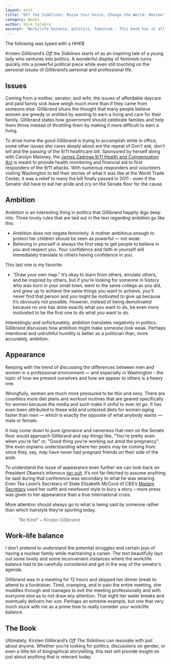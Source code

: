 ```yaml
---
layout: post
title: "Off the Sidelines: Raise Your Voice, Change the World: Review"
category: Books
author: Nick Calabro
excerpt: "Work/life balance, politics, feminism - This book has it all."
---
```


<meta name="twitter:card" content="summary" />
<meta name="twitter:site" content="@NickCalabs" />
<meta name="twitter:title" content="{{ page.title }}" />
<meta name="twitter:description" content="Nick Calabro's Blog" />

<div class="message">The following was typed with a HHKB</div>

Kirsten Gillibrand’s *Off the Sidelines* starts of as an inspiring tale of a young lady who ventures into politics. A wonderful display of feminism turns quickly into a powerful political piece while even still touching on the personal issues of Gillibrand’s personal and professional life. 

## Issues

Coming from a mother, senator, and wife, the issues of affordable daycare and paid family sick leave weigh much more than if they came from someone else. Gillibrand shuns the thought that many people believe women are greedy or entitled by wanting to earn a living and care for their family. Gillibrand states how government should celebrate families and help them thrive instead of throttling them by making it more difficult to earn a living.

To drive home the good Gillibrand is trying to accomplish while in office, some other issues she cares deeply about are the repeal of *Don’t ask, don’t tell* and the passing of the 9/11 healthcare bill. Sponsored by herself along with Carolyn Maloney, the [James Zadroga 9/11 Health and Compensation Act](https://en.wikipedia.org/wiki/James_Zadroga_9/11_Health_and_Compensation_Act) is meant to provide health monitoring and financial aid to first responders of the 9/11 attacks. With numerous responders and volunteers visiting Washington to tell their stories of what it was like at the World Trade Center, it was a relief to many the bill finally passed in 2011 - even if the Senator did have to eat her pride and cry on the Senate floor for the cause.

## Ambition

Ambition is an interesting thing in politics that Gillibrand happily digs deep into. Three lovely rules that are laid out in the text regarding ambition go like this: 

- Ambition does not negate femininity. A mother ambitious enough to protect her children should be seen as powerful — not weak.
- Believing in yourself is always the first step to get people to believe in you and respect you. Your confidence and faith in yourself will immediately translate to others having confidence in you. 

This last one is my favorite.
- "Draw your own map." It’s okay to learn from others, emulate others, and be inspired by others, but if you’re looking for someone in history who was born in your small town, went to the same college as you did, and grew up to achieve the same things you want to achieve, you’ll never find that person and you might be motivated to give up because it’s obviously not possible. However, instead of being demotivated because no one has done exactly what you want to do, be even more motivated to be the first one to do what *you* want to do.

Interestingly and unfortunately, ambition translates negatively in politics. Gillibrand discusses how ambition might make someone look weak. Perhaps intentional and untruthful humility is better as a politician than, more accurately, ambition.

## Appearance

Keeping with the trend of discussing the differences between men and women in a professional environment — and especially in Washington - the topic of how we present ourselves and how we appear to others is a heavy one. 

Wrongfully, women are much more pressured to be thin and sexy. There are countless more diet plans and workout routines that are geared specifically for women because the media and such make it sinful to ever *let go*. It has even been attributed to these wild and untested diets for women *aging* faster than men — which is exactly the opposite of what anybody wants — male or female. 

It may come down to pure ignorance and naiveness that men on the Senate floor would approach Gillibrand and say things like, "You're pretty even when you’re fat" or, "Good thing you’re working out amid the pregnancy". She even explains understanding where her peers may be coming from since they, say, may have never had pregnant friends on their side of the aisle.

To understand the issue of appearance even further we can look back on President Obama’s infamous [tan suit](http://time.com/3214633/barack-obama-tan-suit/). It’s not far-fetched to assume anything he said during that conference was secondary to what he was wearing. Even Téa Leoni’s Secretary of State Elizabeth McCord of CBS’s [Madam Secretary](http://www.imdb.com/title/tt3501074/?ref_=nm_knf_i3) used her outfit and newfound style to bury a story – more press was given to her appearance than a true international crisis.

More attention should always go to what is being said by someone rather than which hairstyle they’re sporting today. 

>"Be Kind" ~ Kirsten Gillibrand

## Work–life balance

I don’t pretend to understand the potential struggles and certain joys of having a nuclear family while maintaining a career. The text beautifully lays out some lovely and some inconvenient instances where the work/life balance had to be carefully considered and got in the way of the senator’s agenda. 

Gillibrand was in a meeting for 12 hours and skipped her dinner break to attend to a fundraiser. Tired, cramping, and in pain the entire meeting, she muddles through and manages to exit the meeting professionally and with everyone else as to not draw any attention. That night her water breaks and eventually delivers her son. Perhaps an extreme example, but one that very much stuck with me as a prime time to really consider your work/life balance.

## The Book

Ultimately, Kirsten Gillibrand’s *Off The Sidelines* can resonate with just about anyone. Whether you’re looking for politics, discussions on gender, or even a little bit of biographical storytelling, this text will provide insight on just about anything that is relevant today.